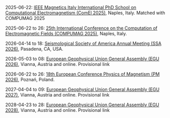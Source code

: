 2025-06-22: [IEEE Magnetics Italy International PhD School on Computational Electromagnetism (ComEl 2025)](https://www.comel2025phdschool.com/), Naples, Italy. Matched with COMPUMAG 2025

2025-06-22 to 26: [25th International Conference on the Computation of Electromagnetic Fields (COMPUMAG 2025)](https://www.compumag2025.com/), Naples, Italy.

2026-04-14 to 18: [Seismological Society of America Annual Meeting (SSA 2026)](https://meetings.seismosoc.org/), Pasadena, CA, USA.

2026-05-03 to 08: [European Geophysical Union General Assembly (EGU 2026)](https://www.egu.eu/meetings/calendar/egu/), Vianna, Austria and online. Provisional link

2026-06-22 to 26: [18th European Conference Physics of Magnetism (PM 2026)](https://www.ifmpan.poznan.pl/pm26/), Poznań, Poland.

2027-04-04 to 09: [European Geophysical Union General Assembly (EGU 2027)](https://www.egu.eu/meetings/calendar/egu/), Vianna, Austria and online. Provisional link

2028-04-23 to 28: [European Geophysical Union General Assembly (EGU 2028)](https://www.egu.eu/meetings/calendar/egu/), Vianna, Austria and online. Provisional link

